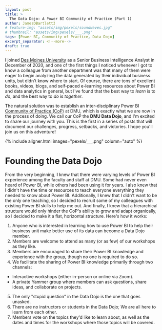 ```yaml
---
layout: post
title: >
  The Data Dojo: A Power BI Community of Practice (Part 1)
author: JamesDBartlett3
# feature-img: "assets/img/pexels/soundwaves.jpg"
# thumbnail: "assets/img/pexels/___.png"
tags: [Power BI, Community of Practice, Data Dojo]
excerpt_separator: <!--more-->
draft: true
---
```




I joined [Des Moines University](https://dmu.edu) as a Senior Business Intelligence Analyst in December of 2020, and one of the first things I noticed whenever I got to know a colleague from another department was that many of them were eager to begin analyzing the data generated by their individual business units, but didn't know where to start. Of course, there are tons of excellent books, videos, blogs, and self-paced e-learning resources about Power BI and data analytics in general, but I've found that the best way to *learn* is to *do*, and the best way to *do* is *together*.
<!--more--> 
The natural solution was to establish an inter-disciplinary Power BI [Community of Practice (CoP)](https://en.wikipedia.org/wiki/Community_of_practice) at DMU, which is exactly what we are now in the process of doing. We call our CoP the **DMU Data Dojo**, and I'm excited to share our journey with you. This is the first in a series of posts that will document our challenges, progress, setbacks, and victories. I hope you'll join us on this adventure!

{% include aligner.html images="pexels/___.png" column="auto" %}

# Founding the Data Dojo

From the very beginning, I knew that there were varying levels of Power BI experience among the faculty and staff at DMU. Some had never even heard of Power BI, while others had been using it for years. I also knew that I didn't have the time or resources to teach everyone everything they needed to know about Power BI. Additionally, I knew that I didn't want to be the only one teaching, so I decided to recruit some of my colleagues with existing Power BI skills to help me out. And finally, I knew that a hierarchical structure would only hinder the CoP's ability to grow and adapt organically, so I decided to make it a flat, horizontal structure. Here's how it works:

1. Anyone who is interested in learning how to use Power BI to help their business unit make better use of its data can become a Data Dojo member.
2. Members are welcome to attend as many (or as few) of our workshops as they like.
3. Members are encouraged to share their Power BI knowledge and experience with the group, though no one is required to do so.
4. We facilitate the sharing of Power BI knowledge primarily through two channels:
  * Interactive workshops (either in-person or online via Zoom).
  * A private Yammer group where members can ask questions, share ideas, and collaborate on projects.
5. The only "stupid question" in the Data Dojo is the one that goes unasked.
6. There are no instructors or students in the Data Dojo; We are all here to learn from each other.
7. Members vote on the topics they'd like to learn about, as well as the dates and times for the workshops where those topics will be covered.

